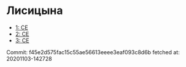 # Лисицына
- [1: CE](1.md)
- [2: CE](2.md)
- [3: CE](3.md)

Commit: f45e2d575fac15c55ae56613eeee3eaf093c8d6b
 fetched at: 20201103-142728
